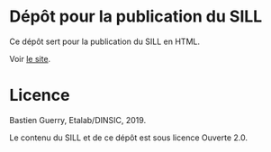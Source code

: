# Dépôt pour la publication du SILL

Ce dépôt sert pour la publication du SILL en HTML.

Voir [le site](https://disic.github.io/sill/).

# Licence

Bastien Guerry, Etalab/DINSIC, 2019.

Le contenu du SILL et de ce dépôt est sous licence Ouverte 2.0.
